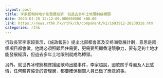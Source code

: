 ```yaml
---
layout: post
title: 李家超稱夠地才能發展經濟　但過去多年土地限制成樽頸
date: 2023-03-28 12:12:09.000000000 +08:00
link: https://news.rthk.hk/rthk/ch/component/k2/1693912-20230328.htm
categories: rthk
---
```


行政長官李家超表示，《施政報告》提出北部都會區及交椅洲發展計劃，意思是兩個項目都會做。他說必須照顧居住需要，更需要照顧香港競爭力，要有足夠土地才能發展經濟，但過去多年土地限制就成為樽頸。

另外，就世界冰球錦標賽播國歌時出錯事件，李家超說，國歌關乎尊嚴及人民感情，任何體育協會的管理層，都要確保相關人員已做了應做的事。
